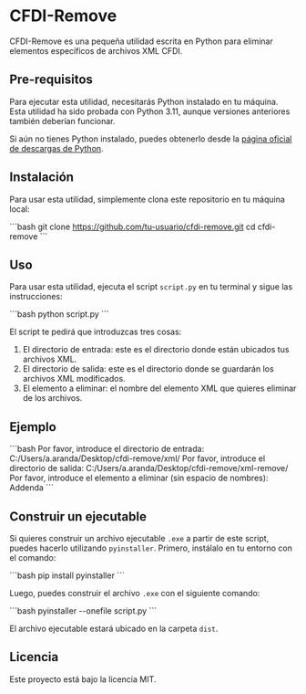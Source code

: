 # CFDI-Remove

CFDI-Remove es una pequeña utilidad escrita en Python para eliminar elementos específicos de archivos XML CFDI.

## Pre-requisitos

Para ejecutar esta utilidad, necesitarás Python instalado en tu máquina. Esta utilidad ha sido probada con Python 3.11, aunque versiones anteriores también deberían funcionar.

Si aún no tienes Python instalado, puedes obtenerlo desde la [página oficial de descargas de Python](https://www.python.org/downloads/).

## Instalación

Para usar esta utilidad, simplemente clona este repositorio en tu máquina local:

\`\`\`bash
git clone https://github.com/tu-usuario/cfdi-remove.git
cd cfdi-remove
\`\`\`

## Uso

Para usar esta utilidad, ejecuta el script `script.py` en tu terminal y sigue las instrucciones:

\`\`\`bash
python script.py
\`\`\`

El script te pedirá que introduzcas tres cosas:

1. El directorio de entrada: este es el directorio donde están ubicados tus archivos XML.
2. El directorio de salida: este es el directorio donde se guardarán los archivos XML modificados.
3. El elemento a eliminar: el nombre del elemento XML que quieres eliminar de los archivos.

## Ejemplo

\`\`\`bash
Por favor, introduce el directorio de entrada: C:/Users/a.aranda/Desktop/cfdi-remove/xml/
Por favor, introduce el directorio de salida: C:/Users/a.aranda/Desktop/cfdi-remove/xml-remove/
Por favor, introduce el elemento a eliminar (sin espacio de nombres): Addenda
\`\`\`

## Construir un ejecutable

Si quieres construir un archivo ejecutable `.exe` a partir de este script, puedes hacerlo utilizando `pyinstaller`. Primero, instálalo en tu entorno con el comando:

\`\`\`bash
pip install pyinstaller
\`\`\`

Luego, puedes construir el archivo `.exe` con el siguiente comando:

\`\`\`bash
pyinstaller --onefile script.py
\`\`\`

El archivo ejecutable estará ubicado en la carpeta `dist`.

## Licencia

Este proyecto está bajo la licencia MIT.

